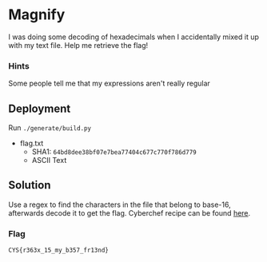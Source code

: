 # Magnify

I was doing some decoding of hexadecimals when I accidentally mixed it up with my text file. Help me retrieve the flag!

### Hints

Some people tell me that my expressions aren't really regular

## Deployment

Run `./generate/build.py`

- flag.txt
    - SHA1: `64bd8dee38bf07e7bea77404c677c770f786d779`
    - ASCII Text

## Solution

Use a regex to find the characters in the file that belong to base-16, afterwards decode it to get the flag. Cyberchef recipe can be found [here](https://gchq.github.io/CyberChef/#recipe=Regular_expression('User%20defined','%5B0-9a-f%5D',true,true,false,false,false,false,'List%20matches')From_Hex('Auto')).

### Flag
`CYS{r363x_15_my_b357_fr13nd}`
